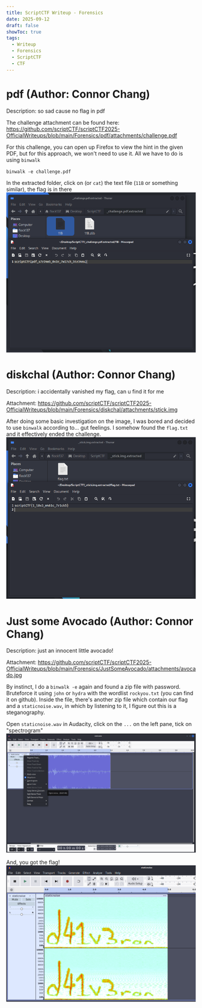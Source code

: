 ```yaml
---
title: ScriptCTF Writeup - Forensics
date: 2025-09-12
draft: false
showToc: true 
tags:
  - Writeup
  - Forensics
  - ScriptCTF
  - CTF
---
```


# pdf (Author: Connor Chang)
Description: so sad cause no flag in pdf

The challenge attachment can be found here: https://github.com/scriptCTF/scriptCTF2025-OfficialWriteups/blob/main/Forensics/pdf/attachments/challenge.pdf

For this challenge, you can open up Firefox to view the hint in the given PDF, but for this approach, we won't need to use it. All we have to do is using `binwalk`
```
binwalk -e challenge.pdf 
```
In the extracted folder, click on (or `cat`) the text file (`11B` or something similar), the flag is in there
![alt text](images/challenge.png)


# diskchal (Author: Connor Chang)
Description: i accidentally vanished my flag, can u find it for me

Attachment: https://github.com/scriptCTF/scriptCTF2025-OfficialWriteups/blob/main/Forensics/diskchal/attachments/stick.img

After doing some basic investigation on the image, I was bored and decided to use `binwalk` according to... gut feelings. I somehow found the `flag.txt` and it effectively ended the challenge. 
![alt text](images/stick.png)


# Just some Avocado (Author: Connor Chang)
Description: just an innocent little avocado!

Attachment: https://github.com/scriptCTF/scriptCTF2025-OfficialWriteups/blob/main/Forensics/JustSomeAvocado/attachments/avocado.jpg


By instinct, I do a `binwalk -e` again and found a zip file with password. Bruteforce it using `john` or `hydra` with the wordlist `rockyou.txt` (you can find it on github). 
Inside the file, there's another zip file which contain our flag and a `staticnoise.wav`, in which by listening to it, I figure out this is a steganography.

Open `staticnoise.wav` in Audacity, click on the `...` on the left pane, tick on "spectrogram" 
![alt text](images/spectrogram.png)

And, you got the flag!
![alt text](images/spectro_flag.png)

